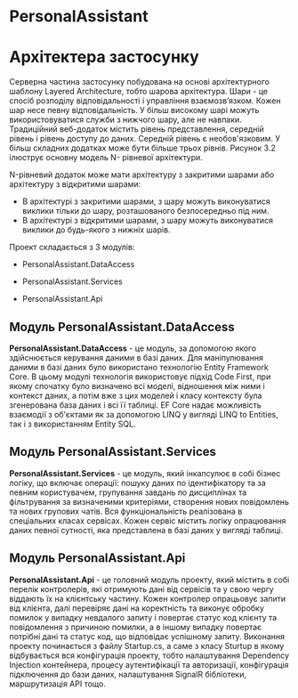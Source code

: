 # PersonalAssistant

# Архітектера застосунку

Серверна частина застосунку побудована на основі архітектурного шаблону Layered Architecture, тобто шарова архітектура. Шари - це спосіб розподілу відповідальності і управління взаємозв’язком. Кожен шар несе певну відповідальність. У більш високому шарі можуть використовуватися служби з нижчого шару, але не навпаки. Традиційний веб-додаток містить рівень представлення, середній рівень і рівень доступу до даних. Середній рівень є необов'язковим. У більш складних додатках може бути більше трьох рівнів. Рисунок 3.2 ілюструє основну модель N- рівневої архітектури. 
 
N-рівневий додаток може мати архітектуру з закритими шарами або архітектуру з відкритими шарами: 
- В архітектурі з закритими шарами, з шару можуть виконуватися виклики тільки до шару, розташованого безпосередньо під ним. 
- В архітектурі з відкритими шарами, з шару можуть виконуватися виклики до будь-якого з нижніх шарів. 


Проект складається з 3 модулів: 

- PersonalAssistant.DataAccess 

- PersonalAssistant.Services 

- PersonalAssistant.Api

## Модуль PersonalAssistant.DataAccess

**PersonalAssistant.DataAccess** - це модуль, за допомогою якого здійснюється керування даними в базі даних. Для маніпулювання даними в базі даних було використано технологію Entity Framework Core. В цьому модулі технологія використовує підхід Code First, при якому спочатку було визначено всі моделі, відношення між ними і контекст даних, а потім вже з цих моделей і класу контексту була згенерована база даних і всі її таблиці. EF  Core надає можливість взаємодії з об'єктами як за допомогою LINQ у вигляді LINQ to Entities, так і з використанням Entity SQL.

## Модуль PersonalAssistant.Services

**PersonalAssistant.Services** - це модуль, який інкапсулює в собі бізнес логіку, що включає операції: пошуку даних по ідентифікатору та за певним користувачем, групування завдань по дисциплінах та фільтрування за визначеними критеріями, створення нових повідомлень та нових групових чатів. Вся функціональність реалізована в спеціальних класах сервісах. Кожен сервіс містить логіку опрацювання даних певної сутності, яка представлена в базі даних у вигляді таблиці.

## Модуль PersonalAssistant.Api

**PersonalAssistant.Api** - це головний модуль проекту, який містить в собі перелік контролерів, які отримують дані від сервісів та у свою чергу віддають їх на клієнтську частину. Кожен контролер опрацьовує запити від клієнта, далі перевіряє дані на коректність та виконує обробку помилок у випадку невдалого запиту і повертає статус код клієнту та повідомлення з причиною помилки, а в іншому випадку повертає потрібні дані та статус код, що відповідає успішному запиту. Виконання проекту починається з файлу Startup.cs, а саме з класу Sturtup в якому відбувається вся конфігурація проекту, тобто налаштування Dependency Injection контейнера, процесу аутентифікації та авторизації, конфігурація підключення до бази даних, налаштування SignalR бібліотеки, маршрутизація API тощо. 
